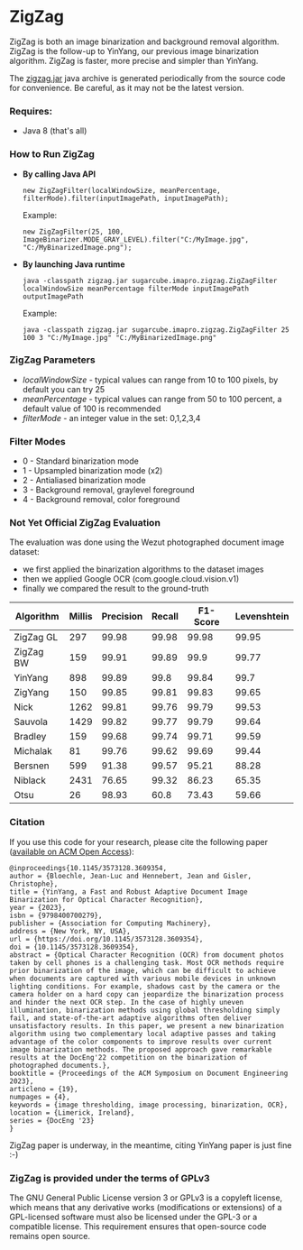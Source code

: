 # ZigZag
ZigZag is both an image binarization and background removal algorithm.
ZigZag is the follow-up to YinYang, our previous image binarization algorithm.
ZigZag is faster, more precise and simpler than YinYang.

The [zigzag.jar](zigzag.jar) java archive is generated periodically from the source code for convenience.
Be careful, as it may not be the latest version.


### Requires:
- Java 8 (that's all)

### How to Run ZigZag
- **By calling Java API**

  `new ZigZagFilter(localWindowSize, meanPercentage, filterMode).filter(inputImagePath, inputImagePath);`

  Example:  

  `new ZigZagFilter(25, 100, ImageBinarizer.MODE_GRAY_LEVEL).filter("C:/MyImage.jpg", "C:/MyBinarizedImage.png");`


- **By launching Java runtime**

  `java -classpath zigzag.jar sugarcube.imapro.zigzag.ZigZagFilter localWindowSize meanPercentage filterMode inputImagePath outputImagePath`

   Example:

  `java -classpath zigzag.jar sugarcube.imapro.zigzag.ZigZagFilter 25 100 3 "C:/MyImage.jpg" "C:/MyBinarizedImage.png"`

### ZigZag Parameters
- *localWindowSize* - typical values can range from 10 to 100 pixels, by default you can try 25
- *meanPercentage* - typical values can range from 50 to 100 percent, a default value of 100 is recommended
- *filterMode* - an integer value in the set: 0,1,2,3,4

### Filter Modes
- 0 - Standard binarization mode
- 1 - Upsampled binarization mode (x2)
- 2 - Antialiased binarization mode
- 3 - Background removal, graylevel foreground
- 4 - Background removal, color foreground

### Not Yet Official ZigZag Evaluation
The evaluation was done using the Wezut photographed document image dataset:
- we first applied the binarization algorithms to the dataset images
- then we applied Google OCR (com.google.cloud.vision.v1)
- finally we compared the result to the ground-truth

| Algorithm | Millis | Precision | Recall | F1-Score | Levenshtein |
|-----------|--------|-----------|--------|----------|-------------|
| ZigZag GL | 297    | 99.98     | 99.98  | 99.98    | 99.95       |
| ZigZag BW | 159    | 99.91     | 99.89  | 99.9     | 99.77       |
| YinYang   | 898    | 99.89     | 99.8   | 99.84    | 99.7        |
| ZigYang   | 150    | 99.85     | 99.81  | 99.83    | 99.65       |
| Nick      | 1262   | 99.81     | 99.76  | 99.79    | 99.53       |
| Sauvola   | 1429   | 99.82     | 99.77  | 99.79    | 99.64       |
| Bradley   | 159    | 99.68     | 99.74  | 99.71    | 99.59       |
| Michalak  | 81     | 99.76     | 99.62  | 99.69    | 99.44       |
| Bersnen   | 599    | 91.38     | 99.57  | 95.21    | 88.28       |
| Niblack   | 2431   | 76.65     | 99.32  | 86.23    | 65.35       |
| Otsu      | 26     | 98.93     | 60.8   | 73.43    | 59.66       |

### Citation
If you use this code for your research, please cite the following paper ([available on ACM Open Access](https://dl.acm.org/doi/10.1145/3573128.3609354)):
```
@inproceedings{10.1145/3573128.3609354,
author = {Bloechle, Jean-Luc and Hennebert, Jean and Gisler, Christophe},
title = {YinYang, a Fast and Robust Adaptive Document Image Binarization for Optical Character Recognition},
year = {2023},
isbn = {9798400700279},
publisher = {Association for Computing Machinery},
address = {New York, NY, USA},
url = {https://doi.org/10.1145/3573128.3609354},
doi = {10.1145/3573128.3609354},
abstract = {Optical Character Recognition (OCR) from document photos taken by cell phones is a challenging task. Most OCR methods require prior binarization of the image, which can be difficult to achieve when documents are captured with various mobile devices in unknown lighting conditions. For example, shadows cast by the camera or the camera holder on a hard copy can jeopardize the binarization process and hinder the next OCR step. In the case of highly uneven illumination, binarization methods using global thresholding simply fail, and state-of-the-art adaptive algorithms often deliver unsatisfactory results. In this paper, we present a new binarization algorithm using two complementary local adaptive passes and taking advantage of the color components to improve results over current image binarization methods. The proposed approach gave remarkable results at the DocEng'22 competition on the binarization of photographed documents.},
booktitle = {Proceedings of the ACM Symposium on Document Engineering 2023},
articleno = {19},
numpages = {4},
keywords = {image thresholding, image processing, binarization, OCR},
location = {Limerick, Ireland},
series = {DocEng '23}
}
```
ZigZag paper is underway, in the meantime, citing YinYang paper is just fine :-)

### ZigZag is provided under the terms of GPLv3
The GNU General Public License version 3 or GPLv3 is a copyleft license, which means that any derivative works (modifications or extensions) of a GPL-licensed software must also be licensed under the GPL-3 or a compatible license. This requirement ensures that open-source code remains open source.